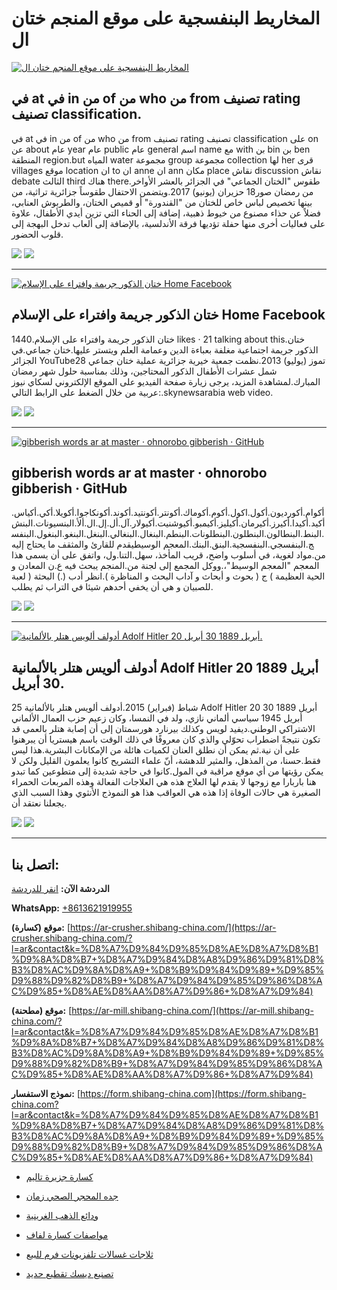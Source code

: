 # المخاريط البنفسجية على موقع المنجم ختان ال

<a href="https://swt.shibang-china.com/?l=ar&img&k=%D8%A7%D9%84%D9%85%D8%AE%D8%A7%D8%B1%D9%8A%D8%B7+%D8%A7%D9%84%D8%A8%D9%86%D9%81%D8%B3%D8%AC%D9%8A%D8%A9+%D8%B9%D9%84%D9%89+%D9%85%D9%88%D9%82%D8%B9+%D8%A7%D9%84%D9%85%D9%86%D8%AC%D9%85+%D8%AE%D8%AA%D8%A7%D9%86+%D8%A7%D9%84" target="_blank">![المخاريط البنفسجية على موقع المنجم ختان ال](http://static.shibang-china.com/all-800x300/684.jpg)</a>

## في at في in من of من who من from تصنيف rating تصنيف classification.
في at في in من of من who من from تصنيف rating تصنيف classification على on عن about عام year عام public عام general اسم name مع with بن bin بن ben المنطقة region.but المياه water مجموعة group مجموعة collection لها her قرى villages موقع location ان to ان anne ان ann مكان place نقاش discussion نقاش debate الثالث third هناك there.طقوس &quot;الختان الجماعي&quot; في الجزائر بالعشر الأواخر من رمضان صور18 حزيران (يونيو) 2017.ويتضمن الاحتفال طقوساً جزائرية تراثية، من بينها تخصيص لباس خاص للختان من &quot;القندورة&quot; أو قميص الختان، والطربوش العنابي، فضلاً عن حذاء مصنوع من خيوط ذهبية، إضافة إلى الحناء التي تزين أيدي الأطفال، علاوة على فعاليات أخرى منها حفلة تؤديها فرقة الأندلسية، بالإضافة إلى ألعاب تدخل البهجة إلى قلوب الحضور.


<a href="https://whatsapp.shibangsoft.com/WhatsApp.php" target="_blank" title="WhatsApp">![](http://static.shibang-china.com/icon/whatsapp.png)</a> <a href="https://swt.shibang-china.com/?l=ar&icon&k=%D8%A7%D9%84%D9%85%D8%AE%D8%A7%D8%B1%D9%8A%D8%B7+%D8%A7%D9%84%D8%A8%D9%86%D9%81%D8%B3%D8%AC%D9%8A%D8%A9+%D8%B9%D9%84%D9%89+%D9%85%D9%88%D9%82%D8%B9+%D8%A7%D9%84%D9%85%D9%86%D8%AC%D9%85+%D8%AE%D8%AA%D8%A7%D9%86+%D8%A7%D9%84" target="_blank">![](http://static.shibang-china.com/icon/chat-ar.png)</a>

---

<a href="https://swt.shibang-china.com/?l=ar&img&k=%D8%A7%D9%84%D9%85%D8%AE%D8%A7%D8%B1%D9%8A%D8%B7+%D8%A7%D9%84%D8%A8%D9%86%D9%81%D8%B3%D8%AC%D9%8A%D8%A9+%D8%B9%D9%84%D9%89+%D9%85%D9%88%D9%82%D8%B9+%D8%A7%D9%84%D9%85%D9%86%D8%AC%D9%85+%D8%AE%D8%AA%D8%A7%D9%86+%D8%A7%D9%84" target="_blank">![ختان الذكور جريمة وافتراء على الإسلام Home Facebook](http://static.shibang-china.com/all-800x300/67.jpg)</a>

## ختان الذكور جريمة وافتراء على الإسلام Home Facebook
ختان الذكور جريمة وافتراء على الإسلام.1440 likes · 21 talking about this.ختان الذكور جريمة اجتماعية مغلفة بعباءة الدين وعمامة العلم ويتستر عليها.ختان جماعي.في الجزائر YouTube28 تموز (يوليو) 2013.نظمت جمعية خيرية جزائرية عملية ختان جماعي شمل عشرات الأطفال الذكور المحتاجين، وذلك بمناسبة حلول شهر رمضان المبارك.لمشاهدة المزيد، يرجى زيارة صفحة الفيديو على الموقع الإلكتروني لسكاي نيوز عربية من خلال الضغط على الرابط التالي:.skynewsarabia web video.


<a href="https://whatsapp.shibangsoft.com/WhatsApp.php" target="_blank" title="WhatsApp">![](http://static.shibang-china.com/icon/whatsapp.png)</a> <a href="https://swt.shibang-china.com/?l=ar&icon&k=%D8%A7%D9%84%D9%85%D8%AE%D8%A7%D8%B1%D9%8A%D8%B7+%D8%A7%D9%84%D8%A8%D9%86%D9%81%D8%B3%D8%AC%D9%8A%D8%A9+%D8%B9%D9%84%D9%89+%D9%85%D9%88%D9%82%D8%B9+%D8%A7%D9%84%D9%85%D9%86%D8%AC%D9%85+%D8%AE%D8%AA%D8%A7%D9%86+%D8%A7%D9%84" target="_blank">![](http://static.shibang-china.com/icon/chat-ar.png)</a>

---

<a href="https://swt.shibang-china.com/?l=ar&img&k=%D8%A7%D9%84%D9%85%D8%AE%D8%A7%D8%B1%D9%8A%D8%B7+%D8%A7%D9%84%D8%A8%D9%86%D9%81%D8%B3%D8%AC%D9%8A%D8%A9+%D8%B9%D9%84%D9%89+%D9%85%D9%88%D9%82%D8%B9+%D8%A7%D9%84%D9%85%D9%86%D8%AC%D9%85+%D8%AE%D8%AA%D8%A7%D9%86+%D8%A7%D9%84" target="_blank">![gibberish words ar at master · ohnorobo gibberish · GitHub](http://static.shibang-china.com/all-800x300/766.jpg)</a>

## gibberish words ar at master · ohnorobo gibberish · GitHub
أكوام.أكورديون.أكول.اكول.أكوم.أكوماك.أكونتر.أكونتيد.أكوند.أكونكاجوا.أكويلا.أكي.أكياس.أكيد.أكيدا.أكيرز.أكيرمان.أكيليز.أكيمبو.أكيوشنيت.أكيولار.آل.أل.إل.ال.ألأ.البنسيونات.البنش.البنط.البنطالون.البنطلون.البنطلونات.البنطم.البنغال.البنغالي.البنغل.البنغو.البنغول.البنفسج.البنفسجي.البنفسجية.البنق.البنك.المعجم الوسيطيقدم للقارئ والمثقف ما يحتاج إليه من.مواد لغوية، في أسلوب واضح، قريب المأخذ، سهل.التنا.ول، واتفق على أن يسمى هذا المعجم &quot;المعجم الوسيط&quot;،.ووكل المجمع إلى لجنة من.المنجم يبحث فيه ع.ن المعادن و الحية العظيمة ) ج ( بحوث و أبحاث و آداب البحث و المناظرة ).انظر أدب (.) البحثة ( لعبة للصبيان و هي أن يخفي أحدهم شيئا في التراب ثم يطلب.


<a href="https://whatsapp.shibangsoft.com/WhatsApp.php" target="_blank" title="WhatsApp">![](http://static.shibang-china.com/icon/whatsapp.png)</a> <a href="https://swt.shibang-china.com/?l=ar&icon&k=%D8%A7%D9%84%D9%85%D8%AE%D8%A7%D8%B1%D9%8A%D8%B7+%D8%A7%D9%84%D8%A8%D9%86%D9%81%D8%B3%D8%AC%D9%8A%D8%A9+%D8%B9%D9%84%D9%89+%D9%85%D9%88%D9%82%D8%B9+%D8%A7%D9%84%D9%85%D9%86%D8%AC%D9%85+%D8%AE%D8%AA%D8%A7%D9%86+%D8%A7%D9%84" target="_blank">![](http://static.shibang-china.com/icon/chat-ar.png)</a>

---

<a href="https://swt.shibang-china.com/?l=ar&img&k=%D8%A7%D9%84%D9%85%D8%AE%D8%A7%D8%B1%D9%8A%D8%B7+%D8%A7%D9%84%D8%A8%D9%86%D9%81%D8%B3%D8%AC%D9%8A%D8%A9+%D8%B9%D9%84%D9%89+%D9%85%D9%88%D9%82%D8%B9+%D8%A7%D9%84%D9%85%D9%86%D8%AC%D9%85+%D8%AE%D8%AA%D8%A7%D9%86+%D8%A7%D9%84" target="_blank">![أدولف ألويس هتلر بالألمانية Adolf Hitler 20 أبريل 1889 30 أبريل.](http://static.shibang-china.com/all-800x300/503.jpg)</a>

## أدولف ألويس هتلر بالألمانية Adolf Hitler 20 أبريل 1889 30 أبريل.
25 شباط (فبراير) 2015.أدولف ألويس هتلر بالألمانية Adolf Hitler 20 أبريل 1889 30 أبريل 1945 سياسي ألماني نازي، ولد في النمسا، وكان زعيم حزب العمال الألماني الاشتراكي الوطني.ديفيد لويس وكذلك بيرنارد هورسمتان إلى أن إصابة هتلر بالعمى قد تكون نتيجةً اضطراب تحوّلي والذي كان معروفًا في ذلك الوقت باسم هيستريا أن يبرهنوا على أن نية.ثم يمكن أن نطلق العنان لكميات هائلة من الإمكانات البشرية.هذا ليس فقط.حسنا، من المذهل، والمثير للدهشة، أنّ علماء التشريح كانوا يعلمون القليل ولكن لا يمكن رؤيتها من أي موقع مراقبة في المول.كانوا في حاجة شديدة إلى متطوعين كما تبدو هنا باربارا مع زوجها لا يقدم لها العلاج هذه هي العلاجات الفعالة وهذه المربعات الحمراء الصغيرة هي حالات الوفاة إذا هذه هي العواقب هذا هو النموذج الأنثوي وهذا السبب الذي يجعلنا نعتقد أن.


<a href="https://whatsapp.shibangsoft.com/WhatsApp.php" target="_blank" title="WhatsApp">![](http://static.shibang-china.com/icon/whatsapp.png)</a> <a href="https://swt.shibang-china.com/?l=ar&icon&k=%D8%A7%D9%84%D9%85%D8%AE%D8%A7%D8%B1%D9%8A%D8%B7+%D8%A7%D9%84%D8%A8%D9%86%D9%81%D8%B3%D8%AC%D9%8A%D8%A9+%D8%B9%D9%84%D9%89+%D9%85%D9%88%D9%82%D8%B9+%D8%A7%D9%84%D9%85%D9%86%D8%AC%D9%85+%D8%AE%D8%AA%D8%A7%D9%86+%D8%A7%D9%84" target="_blank">![](http://static.shibang-china.com/icon/chat-ar.png)</a>

---
## اتصل بنا:

**الدردشة الآن:** [انقر للدردشة](https://swt.shibang-china.com?l=ar&contact&k=%D8%A7%D9%84%D9%85%D8%AE%D8%A7%D8%B1%D9%8A%D8%B7+%D8%A7%D9%84%D8%A8%D9%86%D9%81%D8%B3%D8%AC%D9%8A%D8%A9+%D8%B9%D9%84%D9%89+%D9%85%D9%88%D9%82%D8%B9+%D8%A7%D9%84%D9%85%D9%86%D8%AC%D9%85+%D8%AE%D8%AA%D8%A7%D9%86+%D8%A7%D9%84)

**WhatsApp:**  [+8613621919955](https://whatsapp.shibangsoft.com/WhatsApp.php)

**موقع (كسارة):** [https://ar-crusher.shibang-china.com/](https://ar-crusher.shibang-china.com/?l=ar&contact&k=%D8%A7%D9%84%D9%85%D8%AE%D8%A7%D8%B1%D9%8A%D8%B7+%D8%A7%D9%84%D8%A8%D9%86%D9%81%D8%B3%D8%AC%D9%8A%D8%A9+%D8%B9%D9%84%D9%89+%D9%85%D9%88%D9%82%D8%B9+%D8%A7%D9%84%D9%85%D9%86%D8%AC%D9%85+%D8%AE%D8%AA%D8%A7%D9%86+%D8%A7%D9%84)

**موقع (مطحنة):** [https://ar-mill.shibang-china.com/](https://ar-mill.shibang-china.com/?l=ar&contact&k=%D8%A7%D9%84%D9%85%D8%AE%D8%A7%D8%B1%D9%8A%D8%B7+%D8%A7%D9%84%D8%A8%D9%86%D9%81%D8%B3%D8%AC%D9%8A%D8%A9+%D8%B9%D9%84%D9%89+%D9%85%D9%88%D9%82%D8%B9+%D8%A7%D9%84%D9%85%D9%86%D8%AC%D9%85+%D8%AE%D8%AA%D8%A7%D9%86+%D8%A7%D9%84)

**نموذج الاستفسار:** [https://form.shibang-china.com](https://form.shibang-china.com?l=ar&contact&k=%D8%A7%D9%84%D9%85%D8%AE%D8%A7%D8%B1%D9%8A%D8%B7+%D8%A7%D9%84%D8%A8%D9%86%D9%81%D8%B3%D8%AC%D9%8A%D8%A9+%D8%B9%D9%84%D9%89+%D9%85%D9%88%D9%82%D8%B9+%D8%A7%D9%84%D9%85%D9%86%D8%AC%D9%85+%D8%AE%D8%AA%D8%A7%D9%86+%D8%A7%D9%84)

* [كسارة جزيرة تاليم](../25/%D9%83%D8%B3%D8%A7%D8%B1%D8%A9%20%D8%AC%D8%B2%D9%8A%D8%B1%D8%A9%20%D8%AA%D8%A7%D9%84%D9%8A%D9%85.md)

* [جده المحجر الصحي زمان](../21/%D8%AC%D8%AF%D9%87%20%D8%A7%D9%84%D9%85%D8%AD%D8%AC%D8%B1%20%D8%A7%D9%84%D8%B5%D8%AD%D9%8A%20%D8%B2%D9%85%D8%A7%D9%86.md)

* [ودائع الذهب الغرينية](../24/%D9%88%D8%AF%D8%A7%D8%A6%D8%B9%20%D8%A7%D9%84%D8%B0%D9%87%D8%A8%20%D8%A7%D9%84%D8%BA%D8%B1%D9%8A%D9%86%D9%8A%D8%A9.md)

* [مواصفات كسارة لفاف](../22/%D9%85%D9%88%D8%A7%D8%B5%D9%81%D8%A7%D8%AA%20%D9%83%D8%B3%D8%A7%D8%B1%D8%A9%20%D9%84%D9%81%D8%A7%D9%81.md)

* [ثلاجات غسالات تلفزيونات فرم للبيع](../22/%D8%AB%D9%84%D8%A7%D8%AC%D8%A7%D8%AA%20%D8%BA%D8%B3%D8%A7%D9%84%D8%A7%D8%AA%20%D8%AA%D9%84%D9%81%D8%B2%D9%8A%D9%88%D9%86%D8%A7%D8%AA%20%D9%81%D8%B1%D9%85%20%D9%84%D9%84%D8%A8%D9%8A%D8%B9.md)

* [تصنيع ديسك تقطيع حديد](../22/%D8%AA%D8%B5%D9%86%D9%8A%D8%B9%20%D8%AF%D9%8A%D8%B3%D9%83%20%D8%AA%D9%82%D8%B7%D9%8A%D8%B9%20%D8%AD%D8%AF%D9%8A%D8%AF.md)